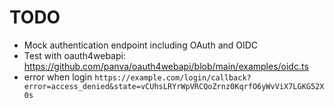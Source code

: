 # TODO

- Mock authentication endpoint including OAuth and OIDC
- Test with oauth4webapi: https://github.com/panva/oauth4webapi/blob/main/examples/oidc.ts
- error when login `https://example.com/login/callback?error=access_denied&state=vCUhsLRYrWpVRCQoZrnz0KqrfO6yWvViX7LGKG52X0s`
